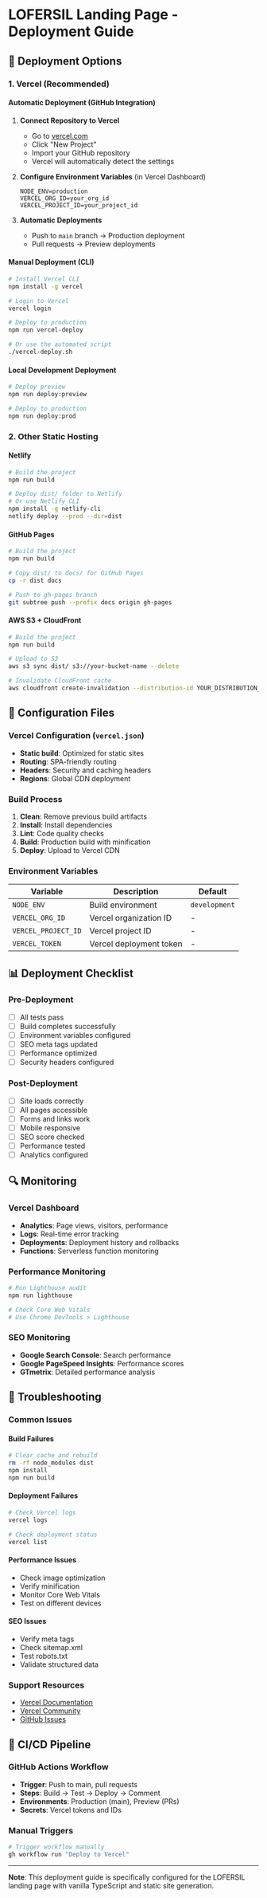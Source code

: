 # LOFERSIL Landing Page - Deployment Guide

## 🚀 Deployment Options

### 1. Vercel (Recommended)

#### Automatic Deployment (GitHub Integration)

1. **Connect Repository to Vercel**
   - Go to [vercel.com](https://vercel.com)
   - Click "New Project"
   - Import your GitHub repository
   - Vercel will automatically detect the settings

2. **Configure Environment Variables** (in Vercel Dashboard)

   ```
   NODE_ENV=production
   VERCEL_ORG_ID=your_org_id
   VERCEL_PROJECT_ID=your_project_id
   ```

3. **Automatic Deployments**
   - Push to `main` branch → Production deployment
   - Pull requests → Preview deployments

#### Manual Deployment (CLI)

```bash
# Install Vercel CLI
npm install -g vercel

# Login to Vercel
vercel login

# Deploy to production
npm run vercel-deploy

# Or use the automated script
./vercel-deploy.sh
```

#### Local Development Deployment

```bash
# Deploy preview
npm run deploy:preview

# Deploy to production
npm run deploy:prod
```

### 2. Other Static Hosting

#### Netlify

```bash
# Build the project
npm run build

# Deploy dist/ folder to Netlify
# Or use Netlify CLI
npm install -g netlify-cli
netlify deploy --prod --dir=dist
```

#### GitHub Pages

```bash
# Build the project
npm run build

# Copy dist/ to docs/ for GitHub Pages
cp -r dist docs

# Push to gh-pages branch
git subtree push --prefix docs origin gh-pages
```

#### AWS S3 + CloudFront

```bash
# Build the project
npm run build

# Upload to S3
aws s3 sync dist/ s3://your-bucket-name --delete

# Invalidate CloudFront cache
aws cloudfront create-invalidation --distribution-id YOUR_DISTRIBUTION_ID --paths "/*"
```

## 🔧 Configuration Files

### Vercel Configuration (`vercel.json`)

- **Static build**: Optimized for static sites
- **Routing**: SPA-friendly routing
- **Headers**: Security and caching headers
- **Regions**: Global CDN deployment

### Build Process

1. **Clean**: Remove previous build artifacts
2. **Install**: Install dependencies
3. **Lint**: Code quality checks
4. **Build**: Production build with minification
5. **Deploy**: Upload to Vercel CDN

### Environment Variables

| Variable            | Description             | Default       |
| ------------------- | ----------------------- | ------------- |
| `NODE_ENV`          | Build environment       | `development` |
| `VERCEL_ORG_ID`     | Vercel organization ID  | -             |
| `VERCEL_PROJECT_ID` | Vercel project ID       | -             |
| `VERCEL_TOKEN`      | Vercel deployment token | -             |

## 📊 Deployment Checklist

### Pre-Deployment

- [ ] All tests pass
- [ ] Build completes successfully
- [ ] Environment variables configured
- [ ] SEO meta tags updated
- [ ] Performance optimized
- [ ] Security headers configured

### Post-Deployment

- [ ] Site loads correctly
- [ ] All pages accessible
- [ ] Forms and links work
- [ ] Mobile responsive
- [ ] SEO score checked
- [ ] Performance tested
- [ ] Analytics configured

## 🔍 Monitoring

### Vercel Dashboard

- **Analytics**: Page views, visitors, performance
- **Logs**: Real-time error tracking
- **Deployments**: Deployment history and rollbacks
- **Functions**: Serverless function monitoring

### Performance Monitoring

```bash
# Run Lighthouse audit
npm run lighthouse

# Check Core Web Vitals
# Use Chrome DevTools > Lighthouse
```

### SEO Monitoring

- **Google Search Console**: Search performance
- **Google PageSpeed Insights**: Performance scores
- **GTmetrix**: Detailed performance analysis

## 🚨 Troubleshooting

### Common Issues

#### Build Failures

```bash
# Clear cache and rebuild
rm -rf node_modules dist
npm install
npm run build
```

#### Deployment Failures

```bash
# Check Vercel logs
vercel logs

# Check deployment status
vercel list
```

#### Performance Issues

- Check image optimization
- Verify minification
- Monitor Core Web Vitals
- Test on different devices

#### SEO Issues

- Verify meta tags
- Check sitemap.xml
- Test robots.txt
- Validate structured data

### Support Resources

- [Vercel Documentation](https://vercel.com/docs)
- [Vercel Community](https://vercel.com/community)
- [GitHub Issues](https://github.com/vercel/vercel/issues)

## 🔄 CI/CD Pipeline

### GitHub Actions Workflow

- **Trigger**: Push to main, pull requests
- **Steps**: Build → Test → Deploy → Comment
- **Environments**: Production (main), Preview (PRs)
- **Secrets**: Vercel tokens and IDs

### Manual Triggers

```bash
# Trigger workflow manually
gh workflow run "Deploy to Vercel"
```

---

**Note**: This deployment guide is specifically configured for the LOFERSIL landing page with vanilla TypeScript and static site generation.
